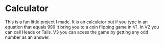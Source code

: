 # Calculator
This is a fun little project I made.
It is an calculator but if you type in an equation that equals 999 it bring you to a coin flipping game in V1.
In V2 you can call Heads or Tails.
V3 you can acess the game by getting any odd number as an answer.
